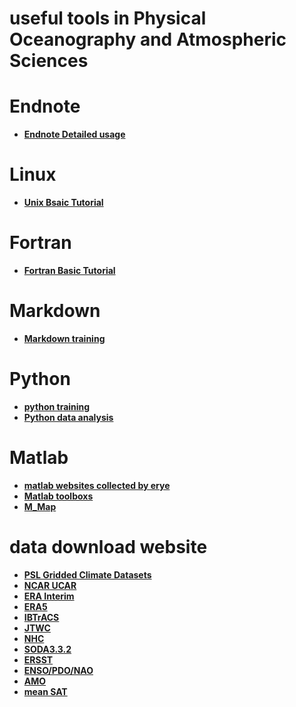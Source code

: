 # useful tools in Physical Oceanography and Atmospheric Sciences
#
# Endnote
- **[Endnote Detailed usage](https://mp.weixin.qq.com/s/Qr5mvy4rQ-wAfEcE9i4ypA)**
# Linux
- **[Unix Bsaic Tutorial](https://www.meted.ucar.edu/ucar/unix/)**
# Fortran
- **[Fortran Basic Tutorial](https://www.meted.ucar.edu/ucar/fortran/)**
# Markdown
- **[Markdown training](https://markdown.com.cn/basic-syntax/links.html)**
# Python
- **[python training](https://unidata.github.io/python-training)**
- **[Python data analysis](https://mp.weixin.qq.com/s/hcA4qS2ENuIkEyOb_HdE8Q)**
# Matlab
- **[matlab websites collected by erye](http://bbs.06climate.com/forum.php?mod=viewthread&tid=24863&extra=page%3D1)**  
- **[Matlab toolboxs](http://bbs.06climate.com/forum.php?mod=viewthread&tid=51374&extra=page%3D1)**
- **[M_Map](https://www.eoas.ubc.ca/~rich/map.html)**
# data download website
- **[PSL Gridded Climate Datasets](https://psl.noaa.gov/data/gridded/tables/monthly.html)**
- **[NCAR UCAR](https://rda.ucar.edu/)**
- **[ERA Interim](https://apps.ecmwf.int/datasets/data/interim-full-daily/levtype=pl/)**
- **[ERA5](https://cds.climate.copernicus.eu/cdsapp#!/search?type=dataset&text=era5)**
- **[IBTrACS](https://www.ncdc.noaa.gov/ibtracs/index.php?name=ib-v4-access)**
- **[JTWC](https://www.metoc.navy.mil/jtwc/jtwc.html?best-tracks)**
- **[NHC](https://www.nhc.noaa.gov/data/#hurdat)**
- **[SODA3.3.2](http://dsrs.atmos.umd.edu/DATA/soda3.3.2/REGRIDED/ocean/)**
- **[ERSST](https://www.ncdc.noaa.gov/data-access/marineocean-data/extended-reconstructed-sea-surface-temperature-ersst-v5)**
- **[ENSO/PDO/NAO](https://www.ncdc.noaa.gov/teleconnections/)**  
- **[AMO](https://www.psl.noaa.gov/data/timeseries/AMO/)**
- **[mean SAT](https://data.giss.nasa.gov/gistemp/graphs_v4/)**
